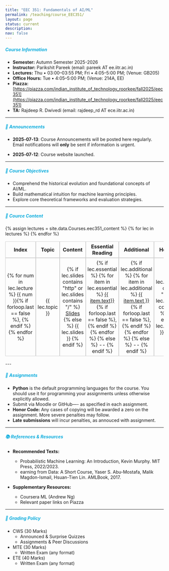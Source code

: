 ```yaml
---
title: "EEC 351: Fundamentals of AI/ML"
permalink: /teaching/course_EEC351/
layout: page
status: current
description:
nav: false
---
```



##### <span style="color: #0faddd;; font-weight: bold;">Course Information</span>


- **Semester:** Autumn Semester 2025-2026  
- **Instructor:** Parikshit Pareek (email: pareek AT ee.iitr.ac.in)  
- **Lectures:** Thu • 03:00–03:55 PM;  Fri • 4:05–5:00 PM; (Venue: GB205)
- **Office Hours:** Tue • 4:05–5:00 PM;  (Venue: 214A, EE)
- **Piazza:** [https://piazza.com/indian_institute_of_technology_roorkee/fall2025/eec351](https://piazza.com/indian_institute_of_technology_roorkee/fall2025/eec351)
- **TA:** Rajdeep R. Dwivedi (email: rajdeep_rd AT ece.iitr.ac.in)


---

##### <span style="color: #0faddd;; font-weight: bold;"> 📌 Announcements</span>

- **2025‑07‑13**: Course Announcements will be posted here regularly. Email notifications will **only** be sent if information is urgent.
<!-- - **2025‑07‑01**: Course Announcements will be posted here regularly. Email notifications will **only** be sent if information is urgent. -->
<!-- - **2025‑06‑20**: First assignment released! Due July 1. Check the Assignments section below. -->
- **2025‑07‑12**: Course website launched.


---

##### <span style="color: #0faddd;; font-weight: bold;"> 🎯 Course Objectives</span>

- Comprehend the historical evolution and foundational concepts of AI/ML. 
- Build mathematical intuition for machine learning principles.
- Explore core theoretical frameworks and evaluation strategies.

---

##### <span style="color: #0faddd;; font-weight: bold;"> 📅 Cource Content</span>

<style>
.table-no-hover table {
  border-collapse: separate;
  border-spacing: 0;
  width: 100%;
  table-layout: fixed;
}

.table-no-hover table th,
.table-no-hover table td {
  border: 1px solid #ccc;
  text-align: center;
  vertical-align: middle;
  padding: 5px;
}

/* Set specific column widths */
.table-no-hover table th:nth-child(1),
.table-no-hover table td:nth-child(1) {
  width: 4%;
}

.table-no-hover table th:nth-child(2),
.table-no-hover table td:nth-child(2) {
  width: 20%;
}

.table-no-hover table th:nth-child(3),
.table-no-hover table td:nth-child(3) {
  width: 8%;
}

.table-no-hover table th:nth-child(4),
.table-no-hover table td:nth-child(4) {
  width: 30%;
}

.table-no-hover table th:nth-child(5),
.table-no-hover table td:nth-child(5) {
  width: 26%;
}

.table-no-hover table th:nth-child(6),
.table-no-hover table td:nth-child(6) {
  width: 8%;
}

/* Optional: header styling */
.table-no-hover table th {
  font-weight: bold;
}

/* Disable hover effects */
.table-no-hover table * {
  transition: none !important;
}

.table-no-hover table tr:hover,
.table-no-hover table td:hover,
.table-no-hover table th:hover {
  background: inherit !important;
  color: inherit !important;
  font-weight: inherit !important;
  transform: none !important;
  box-shadow: none !important;
  text-decoration: none !important;
}
</style>


<div class="table-no-hover">
  {% assign lectures = site.data.Courses.eec351_content %}

<table>
  <thead>
    <tr>
      <th>Index</th>
      <th>Topic</th>
      <th>Content</th>
      <th>Essential Reading</th>
      <th>Additional</th>
      <th>Homework</th>
    </tr>
  </thead>
  <tbody>
    {% for lec in lectures %}
    <tr>
      <td>
        {% for num in lec.lecture %}
          {{ num }}{% if forloop.last == false %}, {% endif %}
        {% endfor %}
      </td>
      <td>{{ lec.topic }}</td>
      <td>
        {% if lec.slides contains "http" or lec.slides contains "/" %}
          <a href="{{ lec.slides }}">Slides</a>
        {% else %}
          {{ lec.slides }}
        {% endif %}
      </td>
      <td>
        {% if lec.essential %}
          {% for item in lec.essential %}
            <a href="{{ item.link }}">{{ item.text}}</a>{% if forloop.last == false %}, {% endif %}
          {% endfor %}
        {% else %}
          --
        {% endif %}
      </td>
      <td>
        {% if lec.additional %}
          {% for item in lec.additional %}
            <a href="{{ item.link }}">{{ item.text }}</a>{% if forloop.last == false %}, {% endif %}
          {% endfor %}
        {% else %}
          --
        {% endif %}
      </td>
      <td>
        {% if lec.homework contains "https" or lec.homework contains "/" %}
          <a href="{{ lec.homework }}">HW</a>
        {% else %}
          {{ lec.homework }}
        {% endif %}
      </td>
    </tr>
    {% endfor %}
  </tbody>
</table>
</div>
---

##### <span style="color: #0faddd;; font-weight: bold;"> 📝 Assignments</span>

- **Python** is the default programming languages for the course. You should use it for programming your assignments unless otherwise explicitly allowed.
- Submit via Moodle or GitHub—- as specified in each assignment. 
- **Honor Code:** Any cases of copying will be awarded a zero on the assignment. More severe penalties may follow.
- **Late submissions** will incur penalties, as annouced with assignment. 


<!-- - **Assignment 1**: Released Feb 4, due Feb 14 — linear regression, CNN basics.  
- **Assignment 2**: Naïve Bayes & SVMs — released Feb 18, due Mar 17.  
- **Assignment 3**: Gradient-based methods — released Mar 31, due Apr 10.  
- **Assignment 4**: Deep Learning assignment — released Apr 13, due May 9.  
- Detailed instructions and submission links are available via Piazza. -->

---

##### <span style="color: #0faddd;; font-weight: bold;"> 📚 References & Resources</span>

- **Recommended Texts:**  
  - Probabilistic Machine Learning: An Introduction, Kevin Murphy. MIT Press, 2022/2023. 
  - earning from Data: A Short Course, Yaser S. Abu-Mostafa, Malik Magdon-Ismail, Hsuan-Tien Lin. AMLBook, 2017.

- **Supplementary Resources:**  
  - Coursera ML (Andrew Ng)  
  - Relevant paper links on Piazza

---

##### <span style="color: #0faddd;; font-weight: bold;"> 🧾 Grading Policy</span> 

- CWS (30 Marks)
  - Announced & Surprise Quizzes
  - Assignments & Peer Discussions
- MTE (30 Marks)
  - Written Exam (any format)
- ETE (40 Marks)
  - Written Exam (any format)